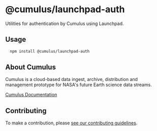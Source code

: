 # @cumulus/launchpad-auth

Utilities for authentication by Cumulus using Launchpad.

## Usage

```bash
  npm install @cumulus/launchpad-auth
```

## About Cumulus

Cumulus is a cloud-based data ingest, archive, distribution and management prototype for NASA's future Earth science data streams.

[Cumulus Documentation](https://nasa.github.io/cumulus)

## Contributing

To make a contribution, please [see our contributing guidelines](https://github.com/nasa/cumulus/blob/master/CONTRIBUTING.md).
